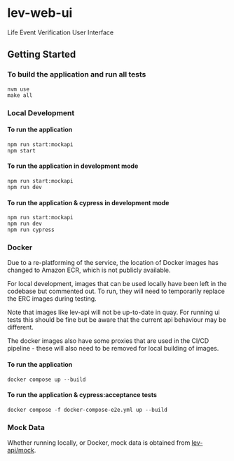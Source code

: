 # lev-web-ui
Life Event Verification User Interface

## Getting Started

### To build the application and run all tests
```shell
nvm use
make all
```

### Local Development
#### To run the application 
```shell
npm run start:mockapi
npm start
```

#### To run the application in development mode
```shell
npm run start:mockapi
npm run dev
```

#### To run the application & cypress in development mode
```shell
npm run start:mockapi
npm run dev
npm run cypress
```

### Docker

Due to a re-platforming of the service, the location of Docker images has changed to Amazon ECR, which is not publicly available.

For local development, images that can be used locally have been left in the codebase but commented out. To run, they will need to temporarily replace the ERC images during testing.

Note that images like lev-api will not be up-to-date in quay. For running ui tests this should be fine but be aware that the current api behaviour may be different. 

The docker images also have some proxies that are used in the CI/CD pipeline - these will also need to be removed for local building of images. 

#### To run the application
```shell
docker compose up --build
```
#### To run the application & cypress:acceptance tests
```shell
docker compose -f docker-compose-e2e.yml up --build
```

### Mock Data
Whether running locally, or Docker, mock data is obtained from [lev-api/mock](https://github.com/UKHomeOffice/lev-api/tree/master/mock).
